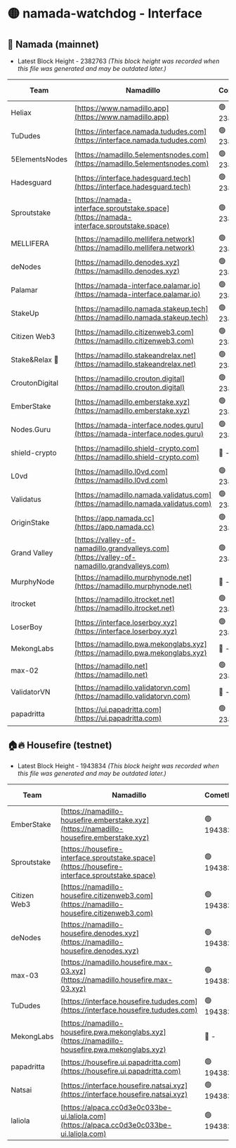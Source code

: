 # 🟡 namada-watchdog - Interface

## 🚀 Namada (mainnet)
- Latest Block Height - 2382763 *(This block height was recorded when this file was generated and may be outdated later.)*

| Team | Namadillo | CometBFT | Indexer | MASP Indexer |
|-|-|-|-|-|
| Heliax | [https://www.namadillo.app](https://www.namadillo.app) | 🟢 2382744 | 🟢 2382744 | 🟢 2382744 |
| TuDudes | [https://interface.namada.tududes.com](https://interface.namada.tududes.com) | 🟢 2382744 | 🟢 2382744 | 🟢 2382744 |
| 5ElementsNodes | [https://namadillo.5elementsnodes.com](https://namadillo.5elementsnodes.com) | 🟢 2382745 | 🟢 2382744 | 🟢 2382744 |
| Hadesguard | [https://interface.hadesguard.tech](https://interface.hadesguard.tech) | 🟢 2382745 | 🟢 2382745 | 🟢 2382745 |
| Sproutstake | [https://namada-interface.sproutstake.space](https://namada-interface.sproutstake.space) | 🟢 2382746 | 🟢 2382746 | 🟢 2382746 |
| MELLIFERA | [https://namadillo.mellifera.network](https://namadillo.mellifera.network) | 🟢 2382747 | 🟢 2382747 | 🟢 2382747 |
| deNodes | [https://namadillo.denodes.xyz](https://namadillo.denodes.xyz) | 🟢 2382748 | 🟢 2382747 | 🟢 2382748 |
| Palamar | [https://namada-interface.palamar.io](https://namada-interface.palamar.io) | 🟢 2382748 | 🟢 2382748 | 🟢 2382748 |
| StakeUp | [https://namadillo.namada.stakeup.tech](https://namadillo.namada.stakeup.tech) | 🟢 2382749 | 🟢 2382749 | 🟢 2382749 |
| Citizen Web3 | [https://namadillo.citizenweb3.com](https://namadillo.citizenweb3.com) | 🟢 2382750 | 🟢 2382749 | 🟢 2382749 |
| Stake&Relax 🦥 | [https://namadillo.stakeandrelax.net](https://namadillo.stakeandrelax.net) | 🟢 2382750 | 🟢 2382750 | 🟢 2382750 |
| CroutonDigital | [https://namadillo.crouton.digital](https://namadillo.crouton.digital) | 🟢 2382751 | 🟢 2382751 | 🟢 2382751 |
| EmberStake | [https://namadillo.emberstake.xyz](https://namadillo.emberstake.xyz) | 🟢 2382751 | 🟢 2382751 | 🟢 2382751 |
| Nodes.Guru | [https://namada-interface.nodes.guru](https://namada-interface.nodes.guru) | 🟢 2382752 | 🟢 2382752 | 🟢 2382751 |
| shield-crypto | [https://namadillo.shield-crypto.com](https://namadillo.shield-crypto.com) | 🔴 - | 🟡 2382577 | 🟡 2382577 |
| L0vd | [https://namadillo.l0vd.com](https://namadillo.l0vd.com) | 🟢 2382754 | 🟢 2382754 | 🟢 2382754 |
| Validatus | [https://namadillo.namada.validatus.com](https://namadillo.namada.validatus.com) | 🟢 2382755 | 🟢 2382755 | 🟢 2382755 |
| OriginStake | [https://app.namada.cc](https://app.namada.cc) | 🟢 2382755 | 🟢 2382755 | 🟢 2382755 |
| Grand Valley | [https://valley-of-namadillo.grandvalleys.com](https://valley-of-namadillo.grandvalleys.com) | 🟢 2382756 | 🟢 2382756 | 🟢 2382756 |
| MurphyNode | [https://namadillo.murphynode.net](https://namadillo.murphynode.net) | 🔴 - | 🔴 - | 🔴 - |
| itrocket | [https://namadillo.itrocket.net](https://namadillo.itrocket.net) | 🟢 2382759 | 🟢 2382759 | 🟢 2382759 |
| LoserBoy | [https://interface.loserboy.xyz](https://interface.loserboy.xyz) | 🟢 2382760 | 🟢 2382760 | 🟢 2382759 |
| MekongLabs | [https://namadillo.pwa.mekonglabs.xyz](https://namadillo.pwa.mekonglabs.xyz) | 🔴 - | 🔴 - | 🔴 - |
| max-02 | [https://namadillo.net](https://namadillo.net) | 🟢 2382761 | 🟢 2382761 | 🟢 2382761 |
| ValidatorVN | [https://namadillo.validatorvn.com](https://namadillo.validatorvn.com) | 🔴 - | 🔴 - | 🔴 - |
| papadritta | [https://ui.papadritta.com](https://ui.papadritta.com) | 🟢 2382763 | 🟢 2382763 | 🟢 2382763 |

## 🏠🔥 Housefire (testnet)
- Latest Block Height - 1943834 *(This block height was recorded when this file was generated and may be outdated later.)*

| Team | Namadillo | CometBFT | Indexer | MASP Indexer |
|-|-|-|-|-|
| EmberStake | [https://namadillo-housefire.emberstake.xyz](https://namadillo-housefire.emberstake.xyz) | 🟢 1943830 | 🟢 1943830 | 🟢 1943830 |
| Sproutstake | [https://housefire-interface.sproutstake.space](https://housefire-interface.sproutstake.space) | 🟢 1943831 | 🟢 1943831 | 🟢 1943831 |
| Citizen Web3 | [https://namadillo-housefire.citizenweb3.com](https://namadillo-housefire.citizenweb3.com) | 🟢 1943831 | 🔴 1887621 | 🟢 1943831 |
| deNodes | [https://namadillo-housefire.denodes.xyz](https://namadillo-housefire.denodes.xyz) | 🟢 1943832 | 🔴 1890250 | 🟢 1943832 |
| max-03 | [https://namadillo.housefire.max-03.xyz](https://namadillo.housefire.max-03.xyz) | 🟢 1943832 | 🟢 1943832 | 🟢 1943832 |
| TuDudes | [https://interface.housefire.tududes.com](https://interface.housefire.tududes.com) | 🟢 1943833 | 🔴 1896505 | 🟢 1943832 |
| MekongLabs | [https://namadillo-housefire.pwa.mekonglabs.xyz](https://namadillo-housefire.pwa.mekonglabs.xyz) | 🔴 - | 🔴 - | 🔴 - |
| papadritta | [https://housefire.ui.papadritta.com](https://housefire.ui.papadritta.com) | 🟢 1943833 | 🟢 1943833 | 🟢 1943833 |
| Natsai | [https://interface.housefire.natsai.xyz](https://interface.housefire.natsai.xyz) | 🟢 1943834 | 🟢 1943834 | 🟢 1943834 |
| laliola | [https://alpaca.cc0d3e0c033be-ui.laliola.com](https://alpaca.cc0d3e0c033be-ui.laliola.com) | 🟢 1943834 | 🟢 1943834 | 🟢 1943834 |

